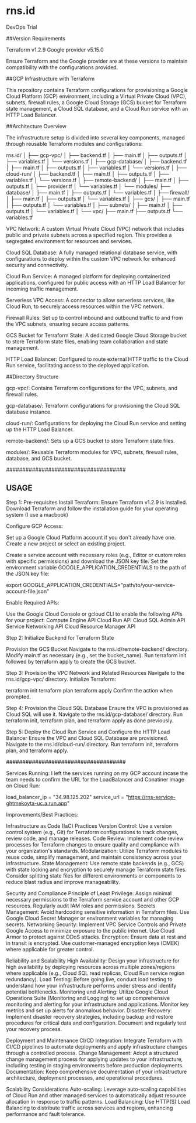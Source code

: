 # rns.id
DevOps Trial

##Version Requirements

Terraform v1.2.9
Google provider v5.15.0

Ensure Terraform and the Google provider are at these versions to maintain compatibility with the configurations provided.

##GCP Infrastructure with Terraform

This repository contains Terraform configurations for provisioning a Google Cloud Platform (GCP) environment, including a Virtual Private Cloud (VPC), subnets, firewall rules, a Google Cloud Storage (GCS) bucket for Terraform state management, a Cloud SQL database, and a Cloud Run service with an HTTP Load Balancer.

##Architecture Overview

The infrastructure setup is divided into several key components, managed through reusable Terraform modules and configurations:

rns.id/
│
├── gcp-vpc/
│   ├── backend.tf
│   ├── main.tf
│   ├── outputs.tf
│   ├── variables.tf
│   └── versions.tf
│
├── gcp-database/
│   ├── backend.tf
│   ├── main.tf
│   ├── outputs.tf
│   ├── variables.tf
│   └── versions.tf
│
├── cloud-run/
│   ├── backend.tf
│   ├── main.tf
│   ├── outputs.tf
│   ├── variables.tf
│   └── versions.tf
│
├── remote-backend/
│   ├── main.tf
│   ├── outputs.tf
│   ├── provider.tf
│   └── variables.tf
│
└── modules/
    ├── database/
    │   ├── main.tf
    │   ├── outputs.tf
    │   └── variables.tf
    │
    ├── firewall/
    │   ├── main.tf
    │   ├── outputs.tf
    │   └── variables.tf
    │
    ├── gcs/
    │   ├── main.tf
    │   ├── outputs.tf
    │   └── variables.tf
    │
    ├── subnets/
    │   ├── main.tf
    │   ├── outputs.tf
    │   └── variables.tf
    │
    └── vpc/
        ├── main.tf
        ├── outputs.tf
        └── variables.tf


VPC Network: A custom Virtual Private Cloud (VPC) network that includes public and private subnets across a specified region. This provides a segregated environment for resources and services.

Cloud SQL Database: A fully managed relational database service, with configurations to deploy within the custom VPC network for enhanced security and connectivity.

Cloud Run Service: A managed platform for deploying containerized applications, configured for public access with an HTTP Load Balancer for incoming traffic management.

Serverless VPC Access: A connector to allow serverless services, like Cloud Run, to securely access resources within the VPC network.

Firewall Rules: Set up to control inbound and outbound traffic to and from the VPC subnets, ensuring secure access patterns.

GCS Bucket for Terraform State: A dedicated Google Cloud Storage bucket to store Terraform state files, enabling team collaboration and state management.

HTTP Load Balancer: Configured to route external HTTP traffic to the Cloud Run service, facilitating access to the deployed application.


##Directory Structure

gcp-vpc/: Contains Terraform configurations for the VPC, subnets, and firewall rules.

gcp-database/: Terraform configurations for provisioning the Cloud SQL database instance.

cloud-run/: Configurations for deploying the Cloud Run service and setting up the HTTP Load Balancer.

remote-backend/: Sets up a GCS bucket to store Terraform state files.

modules/: Reusable Terraform modules for VPC, subnets, firewall rules, database, and GCS bucket.

#####################################

## USAGE

Step 1: Pre-requisites
Install Terraform: Ensure Terraform v1.2.9 is installed. Download Terraform and follow the installation guide for your operating system (I use a macbook)

Configure GCP Access:

Set up a Google Cloud Platform account if you don't already have one.
Create a new project or select an existing project.

Create a service account with necessary roles (e.g., Editor or custom roles with specific permissions) and download the JSON key file.
Set the environment variable GOOGLE_APPLICATION_CREDENTIALS to the path of the JSON key file:

export GOOGLE_APPLICATION_CREDENTIALS="path/to/your-service-account-file.json"

Enable Required APIs:

Use the Google Cloud Console or gcloud CLI to enable the following APIs for your project:
Compute Engine API
Cloud Run API
Cloud SQL Admin API
Service Networking API
Cloud Resource Manager API

Step 2: Initialize Backend for Terraform State

Provision the GCS Bucket
Navigate to the rns.id/remote-backend/ directory.
Modify main.tf as necessary (e.g., set the bucket_name).
Run terraform init followed by terraform apply to create the GCS bucket.

Step 3: Provision the VPC Network and Related Resources
Navigate to the rns.id/gcp-vpc/ directory.
Initialize Terraform:

terraform init
terraform plan
terraform apply
Confirm the action when prompted.

Step 4: Provision the Cloud SQL Database
Ensure the VPC is provisioned as Cloud SQL will use it.
Navigate to the rns.id/gcp-database/ directory.
Run terraform init, terraform plan, and terraform apply as done previously.

Step 5: Deploy the Cloud Run Service and Configure the HTTP Load Balancer
Ensure the VPC and Cloud SQL Database are provisioned.
Navigate to the rns.id/cloud-run/ directory.
Run terraform init, terraform plan, and terraform apply.

#####################################

Services Running:
I left the services running on my GCP account incase the team needs to confirm the URL for the LoadBalancer and Conatiner image on Cloud Run:

load_balancer_ip = "34.98.125.202"
service_url = "https://rns-service-ghtmekoyta-uc.a.run.app"



Improvements/Best Practices:

Infrastructure as Code (IaC) Practices
Version Control: Use a version control system (e.g., Git) for Terraform configurations to track changes, review code, and manage releases.
Code Review: Implement code review processes for Terraform changes to ensure quality and compliance with your organization's standards.
Modularization: Utilize Terraform modules to reuse code, simplify management, and maintain consistency across your infrastructure.
State Management: Use remote state backends (e.g., GCS) with state locking and encryption to securely manage Terraform state files. Consider splitting state files for different environments or components to reduce blast radius and improve manageability.

Security and Compliance
Principle of Least Privilege: Assign minimal necessary permissions to the Terraform service account and other GCP resources. Regularly audit IAM roles and permissions.
Secrets Management: Avoid hardcoding sensitive information in Terraform files. Use Google Cloud Secret Manager or environment variables for managing secrets.
Networking Security: Implement VPC Service Controls and Private Google Access to minimize exposure to the public internet. Use Cloud Armor to protect against DDoS attacks.
Encryption: Ensure data at rest and in transit is encrypted. Use customer-managed encryption keys (CMEK) where applicable for greater control.

Reliability and Scalability
High Availability: Design your infrastructure for high availability by deploying resources across multiple zones/regions where applicable (e.g., Cloud SQL read replicas, Cloud Run service region redundancy).
Load Testing: Before going live, conduct load testing to understand how your infrastructure performs under stress and identify potential bottlenecks.
Monitoring and Alerting: Utilize Google Cloud Operations Suite (Monitoring and Logging) to set up comprehensive monitoring and alerting for your infrastructure and applications. Monitor key metrics and set up alerts for anomalous behavior.
Disaster Recovery: Implement disaster recovery strategies, including backup and restore procedures for critical data and configuration. Document and regularly test your recovery process.

Deployment and Maintenance
CI/CD Integration: Integrate Terraform with CI/CD pipelines to automate deployments and apply infrastructure changes through a controlled process.
Change Management: Adopt a structured change management process for applying updates to your infrastructure, including testing in staging environments before production deployments.
Documentation: Keep comprehensive documentation of your infrastructure architecture, deployment processes, and operational procedures.

Scalability Considerations
Auto-scaling: Leverage auto-scaling capabilities of Cloud Run and other managed services to automatically adjust resource allocation in response to traffic patterns.
Load Balancing: Use HTTP(S) Load Balancing to distribute traffic across services and regions, enhancing performance and fault tolerance.
